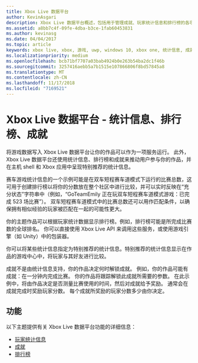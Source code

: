 ```yaml
---
title: Xbox Live 数据平台
author: KevinAsgari
description: Xbox Live 数据平台概述，包括用于管理成就、玩家统计信息和排行榜的各项服务。
ms.assetid: a8bb7c4f-09fe-4dba-b3ce-1fab60453831
ms.author: kevinasg
ms.date: 04/04/2017
ms.topic: article
keywords: xbox live, xbox, 游戏, uwp, windows 10, xbox one, 统计信息, 成就, 排行榜, 数据平台
ms.localizationpriority: medium
ms.openlocfilehash: bcb71bf7707a03bab4924b0e263b54ba2dc1f46b
ms.sourcegitcommit: 3257416aebb5a7b1515e107866806f8bd57845a8
ms.translationtype: MT
ms.contentlocale: zh-CN
ms.lasthandoff: 11/17/2018
ms.locfileid: "7169521"
---
```

# <a name="xbox-live-data-platform---stats-leaderboards-achievements"></a>Xbox Live 数据平台 - 统计信息、排行榜、成就

将游戏数据写入 Xbox Live 数据平台让你的作品可以作为一项服务运行。 此外，Xbox Live 数据平台还使用统计信息、排行榜和成就来推动用户参与你的作品，并在主机 shell 和 Xbox 应用中呈现特别推荐的统计信息。

赛车游戏统计信息的一个示例可能是在双车短程赛车道模式下运行的比赛总数，这可用于创建排行榜以将你的分数放在整个社区中进行比较，并可以实时反映在“充分状态”字符串中（例如，“GoTeamEmily 正在玩双车短程赛车道模式游戏：已完成 523 场比赛”）。 双车短程赛车道模式中的比赛总数还可以用作匹配条件，以确保拥有相似经验的玩家被匹配在一起的可能性更大。

你的主题作品可以根据玩家统计数据显示排行榜。例如，排行榜可能是所完成比赛数的全球排名。 你可以直接使用 Xbox Live API 来调用这些服务，或使用游戏引擎（如 Unity）中的包装器。

你可以将某些统计信息指定为特别推荐的统计信息。特别推荐的统计信息显示在作品的游戏中心中，将玩家与其好友进行比较。

成就不是由统计信息支持，你的作品决定何时解锁成就。 例如，你的作品可能有成就：在一分钟内完成比赛。 你的作品将跟踪解锁此成就所需要的参数。 在此示例中，将由作品决定是否测量比赛使用的时间，然后对成就给予奖励。 通常会在成就完成时奖励玩家分数。 每个成就所奖励的玩家分数多少由你决定。

## <a name="features"></a>功能 ##
以下主题提供有关 Xbox Live 数据平台功能的详细信息：

* [玩家统计信息](../leaderboards-and-stats-2017/player-stats.md)
* [成就](../achievements-2017/achievements.md)
* [排行榜](../leaderboards-and-stats-2017/leaderboards.md)
